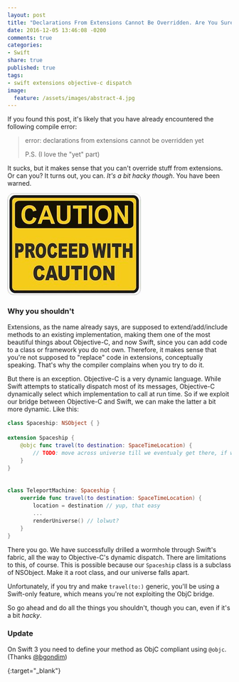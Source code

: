 ```yaml
---
layout: post
title: "Declarations From Extensions Cannot Be Overridden. Are You Sure?"
date: 2016-12-05 13:46:08 -0200
comments: true
categories:
- Swift
share: true
published: true
tags:
- swift extensions objective-c dispatch
image:
  feature: /assets/images/abstract-4.jpg
---
```


If you found this post, it's likely that you have already encountered the following compile error:

> error: declarations from extensions cannot be overridden yet
>
> P.S. (I love the "yet" part)

It sucks, but it makes sense that you can't override stuff from extensions. Or can you? It turns out, you can. *It's a bit hacky though*. You have been warned.

![Proceed with Caution](/assets/images/extension-overriding/proceed_with_caution.jpg)

<!-- more -->

### Why you shouldn't

Extensions, as the name already says, are supposed to extend/add/include methods to an existing implementation, making them one of the most beautiful things about Objective-C, and now Swift, since you can add code to a class or framework you do not own. Therefore, it makes sense that you're not supposed to "replace" code in extensions, conceptually speaking. That's why the compiler complains when you try to do it.

But there is an exception. Objective-C is a very dynamic language. While Swift attempts to statically dispatch most of its messages, Objective-C dynamically select which implementation to call at run time. So if we exploit our bridge between Objective-C and Swift, we can make the latter a bit more dynamic. Like this:

``` swift
class Spaceship: NSObject { }

extension Spaceship {
    @objc func travel(to destination: SpaceTimeLocation) {
        // TODO: move across universe till we eventualy get there, if we ever do...
    }
}


class TeleportMachine: Spaceship {
    override func travel(to destination: SpaceTimeLocation) {
        location = destination // yup, that easy
        ...
        renderUniverse() // lolwut?
    }
}
```
There you go. We have successfully drilled a wormhole through Swift's fabric, all the way to Objective-C's dynamic dispatch. There are limitations to this, of course. This is possible because our `Spaceship` class is a subclass of NSObject. Make it a root class, and our universe falls apart.

Unfortunately, if you try and make `travel(to:)` generic, you'll be using a Swift-only feature, which means you're not exploiting the ObjC bridge.

So go ahead and do all the things you shouldn't, though you can, even if it's a bit *hacky*.

### Update

On Swift 3 you need to define your method as ObjC compliant using `@objc`.
(Thanks [@bgondim][])

[@bgondim]: https://twitter.com/bgondim
{:target="\_blank"}
